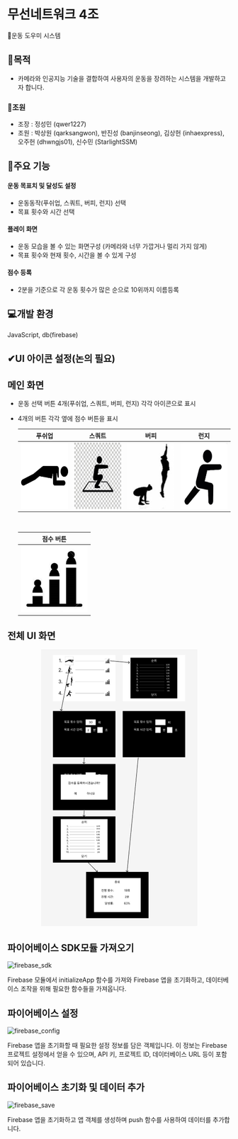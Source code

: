 # 무선네트워크 4조

💪운동 도우미 시스템

## 🎯목적

- 카메라와 인공지능 기술을 결합하여 사용자의 운동을 장려하는 시스템을 개발하고자 합니다.

### 👥조원

- 조장 : 정성민 (qwer1227)
- 조원 : 박상원 (qarksangwon), 반진성 (banjinseong), 김상헌 (inhaexpress), 오주헌 (dhwngjs01), 신수민 (StarlightSSM)

## 🔧주요 기능

#### 운동 목표치 및 달성도 설정

- 운동동작(푸쉬업, 스쿼트, 버피, 런지) 선택
- 목표 횟수와 시간 선택

#### 플레이 화면

- 운동 모습을 볼 수 있는 화면구성 (카메라와 너무 가깝거나 멀리 가지 않게)
- 목표 횟수와 현재 횟수, 시간을 볼 수 있게 구성

#### 점수 등록

- 2분을 기준으로 각 운동 횟수가 많은 순으로 10위까지 이름등록

## 💻개발 환경

JavaScript, db(firebase)

## ✔UI 아이콘 설정(논의 필요)

## 메인 화면

- 운동 선택 버튼 4개(푸쉬업, 스쿼트, 버피, 런지) 각각 아이콘으로 표시
- 4개의 버튼 각각 옆에 점수 버튼을 표시

  <div align="center">

  |                          푸쉬업                           |                          스쿼트                           |                             버피                              |                          런지                           |
  | :-------------------------------------------------------: | :-------------------------------------------------------: | :-----------------------------------------------------------: | :-----------------------------------------------------: |
  | <img width="150" height="150" src="./아이콘/푸쉬업.png"/> | <img width="150" height="150" src="./아이콘/스쿼트.jpg"/> | <img width="150" height="150" src="./아이콘/버피테스트.jpg"/> | <img width="150" height="150" src="./아이콘/런지.jpg"/> |

  </div>

  <br>

  <div align="center">

  |                          점수 버튼                           |
  | :----------------------------------------------------------: |
  | <img width="150" height="150" src="./아이콘/점수아이콘.jpg"> |

  </div>

## 전체 UI 화면

  <div align="center">
    <img width="353" height="625" src="./ui/전체흐름.PNG"/>
  </div>

## 파이어베이스 SDK모듈 가져오기
  ![firebase_sdk](https://github.com/qwer1227/wireless-network--4-/assets/113608501/77445cdb-253f-4004-8090-b7531bfed861)
  
  Firebase 모듈에서 initializeApp 함수를 가져와 Firebase 앱을 초기화하고, 데이터베이스 조작을 위해 필요한 함수들을 가져옵니다.

## 파이어베이스 설정
  ![firebase_config](https://github.com/qwer1227/wireless-network--4-/assets/113608501/6603cf5a-bc7b-491f-9800-b24a07f8eb8b)
  
  Firebase 앱을 초기화할 때 필요한 설정 정보를 담은 객체입니다. 이 정보는 Firebase 프로젝트 설정에서 얻을 수 있으며, API 키, 프로젝트 ID, 데이터베이스 URL 등이 포함되어 있습니다.

## 파이어베이스 초기화 및 데이터 추가
  ![firebase_save](https://github.com/qwer1227/wireless-network--4-/assets/113608501/1e337955-d243-487f-a1f3-f47963cbc5c4)
  
  Firebase 앱을 초기화하고 앱 객체를 생성하며 push 함수를 사용하여 데이터를 추가합니다.
